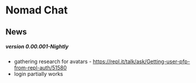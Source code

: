 # **Nomad Chat**
## News
##### version 0.00.001-Nightly
 - gathering research for avatars - https://repl.it/talk/ask/Getting-user-pfp-from-repl-auth/51580
 - login partially works